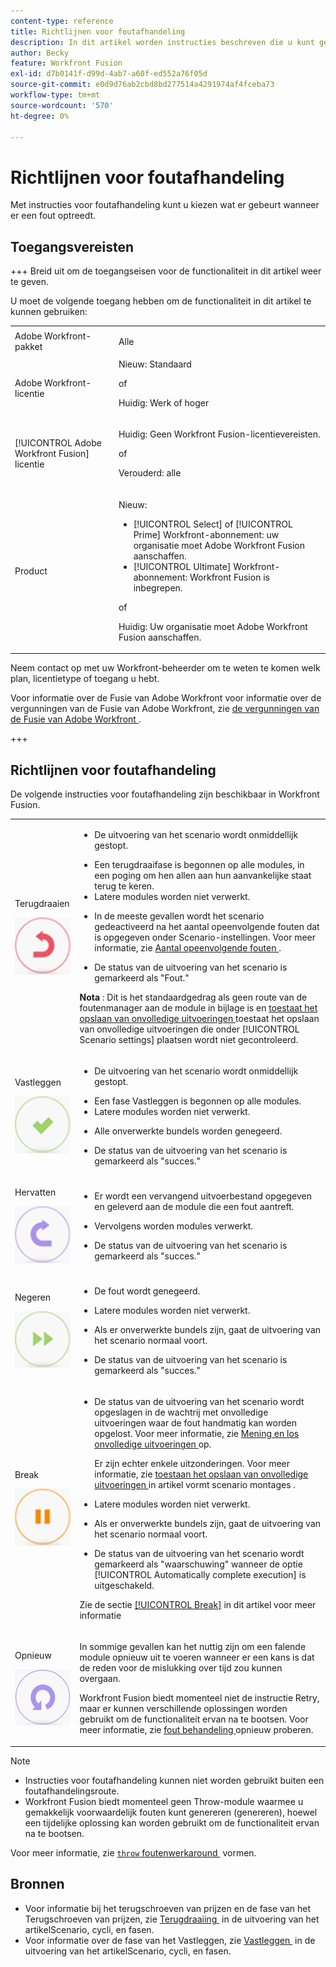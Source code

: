 ```yaml
---
content-type: reference
title: Richtlijnen voor foutafhandeling
description: In dit artikel worden instructies beschreven die u kunt gebruiken voor foutafhandeling in uw Adobe Workfront Fusion-scenario's.
author: Becky
feature: Workfront Fusion
exl-id: d7b0141f-d99d-4ab7-a60f-ed552a76f05d
source-git-commit: e0d9d76ab2cbd8bd277514a4291974af4fceba73
workflow-type: tm+mt
source-wordcount: '570'
ht-degree: 0%

---
```


# Richtlijnen voor foutafhandeling

Met instructies voor foutafhandeling kunt u kiezen wat er gebeurt wanneer er een fout optreedt.

## Toegangsvereisten

+++ Breid uit om de toegangseisen voor de functionaliteit in dit artikel weer te geven.

U moet de volgende toegang hebben om de functionaliteit in dit artikel te kunnen gebruiken:

<table style="table-layout:auto">
 <col> 
 <col> 
 <tbody> 
  <tr> 
    <td role="rowheader">Adobe Workfront-pakket</td> 
   <td> <p>Alle</p> </td> 
  </tr> 
  <tr data-mc-conditions=""> 
   <td role="rowheader">Adobe Workfront-licentie</td> 
   <td> Nieuw: Standaard<p>of</p><p>Huidig: Werk of hoger</p> </td> 
  </tr> 
  <tr> 
   <td role="rowheader">[!UICONTROL Adobe Workfront Fusion] licentie</td> 
   <td>
   <p>Huidig: Geen Workfront Fusion-licentievereisten.</p>
   <p>of</p>
   <p>Verouderd: alle </p>
   </td> 
  </tr> 
  <tr> 
   <td role="rowheader">Product</td> 
   <td>
   <p>Nieuw:</p> <ul><li>[!UICONTROL Select] of [!UICONTROL Prime] Workfront-abonnement: uw organisatie moet Adobe Workfront Fusion aanschaffen.</li><li>[!UICONTROL Ultimate] Workfront-abonnement: Workfront Fusion is inbegrepen.</li></ul>
   <p>of</p>
   <p>Huidig: Uw organisatie moet Adobe Workfront Fusion aanschaffen.</p>
   </td> 
  </tr>
 </tbody> 
</table>


Neem contact op met uw Workfront-beheerder om te weten te komen welk plan, licentietype of toegang u hebt.

Voor informatie over de Fusie van Adobe Workfront voor informatie over de vergunningen van de Fusie van Adobe Workfront, zie [&#x200B; de vergunningen van de Fusie van Adobe Workfront &#x200B;](/help/workfront-fusion/set-up-and-manage-workfront-fusion/licensing-operations-overview/license-automation-vs-integration.md).

+++

## Richtlijnen voor foutafhandeling

De volgende instructies voor foutafhandeling zijn beschikbaar in Workfront Fusion.

<table style="table-layout:auto">
 <col> 
 <col> 
 <tbody> 
  <tr> 
   <td role="rowheader"> <p>Terugdraaien</p> <p> <img src="assets/rollback.png"> </p> </td> 
   <td> <ul><li><p>De uitvoering van het scenario wordt onmiddellijk gestopt.</li><li>Een terugdraaifase is begonnen op alle modules, in een poging om hen allen aan hun aanvankelijke staat terug te keren. </li><li>Latere modules worden niet verwerkt.</p></li><li> <p>In de meeste gevallen wordt het scenario gedeactiveerd na het aantal opeenvolgende fouten dat is opgegeven onder Scenario-instellingen. Voor meer informatie, zie <a href="/help/workfront-fusion/create-scenarios/config-scenarios-settings/configure-scenario-settings.md#number-of-consecutive-errors" class="MCXref xref"> Aantal opeenvolgende fouten </a>.</p> </li><li><p>De status van de uitvoering van het scenario is gemarkeerd als "Fout."</p></li></ul> <p><b> Nota </b>: Dit is het standaardgedrag als geen route van de foutenmanager aan de module in bijlage is en <a href="/help/workfront-fusion/create-scenarios/config-scenarios-settings/configure-scenario-settings.md#allow-storing-incomplete-executions" class="MCXref xref"> toestaat het opslaan van onvolledige uitvoeringen </a> toestaat het opslaan van onvolledige uitvoeringen die onder [!UICONTROL Scenario settings] plaatsen wordt niet gecontroleerd.</p> </td> 
  </tr> 
  <tr> 
   <td role="rowheader"> <p>Vastleggen</p> <p> <img src="assets/commit.png"> </p> </td> 
   <td> <ul><li><p>De uitvoering van het scenario wordt onmiddellijk gestopt.</li><li>Een fase Vastleggen is begonnen op alle modules. </li><li>Latere modules worden niet verwerkt.</p></li><li> <p>Alle onverwerkte bundels worden genegeerd.</p> </li><li><p>De status van de uitvoering van het scenario is gemarkeerd als "succes." </p> </li></ul></td> 
  </tr> 
  <tr> 
   <td role="rowheader"> <p>Hervatten</p> <p> <img src="assets/resume.png"> </p> </td> 
   <td> <ul><li><p>Er wordt een vervangend uitvoerbestand opgegeven en geleverd aan de module die een fout aantreft.</p> </li><li><p>Vervolgens worden modules verwerkt.</p></li><li> <p>De status van de uitvoering van het scenario is gemarkeerd als "succes."</p></li></ul> </td> 
  </tr> 
  <tr> 
   <td role="rowheader"> <p>Negeren</p> <p> <img src="assets/ignore.png"> </p> </td> 
   <td><ul><li> <p>De fout wordt genegeerd.</li><li> Latere modules worden niet verwerkt.</p> </li><li><p>Als er onverwerkte bundels zijn, gaat de uitvoering van het scenario normaal voort.</p> </li><li><p>De status van de uitvoering van het scenario is gemarkeerd als "succes."</p> </li></ul></td> 
  </tr> 
  <tr> 
   <td role="rowheader"> <p>Break</p> <p> <img src="assets/break.png"> </p> </td> 
   <td><ul><li> <p>De status van de uitvoering van het scenario wordt opgeslagen in de wachtrij met onvolledige uitvoeringen waar de fout handmatig kan worden opgelost. Voor meer informatie, zie <a href="/help/workfront-fusion/manage-scenarios/view-and-resolve-incomplete-executions.md" class="MCXref xref"> Mening en los onvolledige uitvoeringen </a> op.</p> <p>Er zijn echter enkele uitzonderingen. Voor meer informatie, zie <a href="/help/workfront-fusion/create-scenarios/config-scenarios-settings/configure-scenario-settings.md#allow" class="MCXref xref"> toestaan het opslaan van onvolledige uitvoeringen </a> in artikel vormt scenario montages </a>.</p></li><li> <p>Latere modules worden niet verwerkt.</p></li><li> <p>Als er onverwerkte bundels zijn, gaat de uitvoering van het scenario normaal voort.</p> </li><li><p>De status van de uitvoering van het scenario wordt gemarkeerd als "waarschuwing" wanneer de optie [!UICONTROL Automatically complete execution] is uitgeschakeld.</p></li></ul> <p>Zie de sectie <a href="#break" class="MCXref xref">[!UICONTROL Break]</a> in dit artikel voor meer informatie</p> </td> 
  </tr> 
  <tr> 
   <td role="rowheader"> <p>Opnieuw</p> <p> <img src="assets/retry.png"> </p> </td> 
   <td> <p>In sommige gevallen kan het nuttig zijn om een falende module opnieuw uit te voeren wanneer er een kans is dat de reden voor de mislukking over tijd zou kunnen overgaan.</p> <p>Workfront Fusion biedt momenteel niet de instructie Retry, maar er kunnen verschillende oplossingen worden gebruikt om de functionaliteit ervan na te bootsen. Voor meer informatie, zie <a href="/help/workfront-fusion/create-scenarios/config-error-handling/retry.md" class="MCXref xref"> fout behandeling </a> opnieuw proberen.</p> </td> 
  </tr> 
 </tbody> 
</table>

>[!NOTE]
>
>* Instructies voor foutafhandeling kunnen niet worden gebruikt buiten een foutafhandelingsroute.
>* Workfront Fusion biedt momenteel geen Throw-module waarmee u gemakkelijk voorwaardelijk fouten kunt genereren (genereren), hoewel een tijdelijke oplossing kan worden gebruikt om de functionaliteit ervan na te bootsen.
>
>  Voor meer informatie, zie [&#x200B; `throw` foutenwerkaround &#x200B;](/help/workfront-fusion/create-scenarios/config-error-handling/throw.md) vormen.

## Bronnen

* Voor informatie bij het terugschroeven van prijzen en de fase van het Terugschroeven van prijzen, zie [&#x200B; Terugdraaiing &#x200B;](/help/workfront-fusion/references/scenarios/scenario-execution-cycles-phases.md#rollback) in de uitvoering van het artikelScenario, cycli, en fasen.
* Voor informatie over de fase van het Vastleggen, zie [&#x200B; Vastleggen &#x200B;](/help/workfront-fusion/references/scenarios/scenario-execution-cycles-phases.md#commit) in de uitvoering van het artikelScenario, cycli, en fasen.
